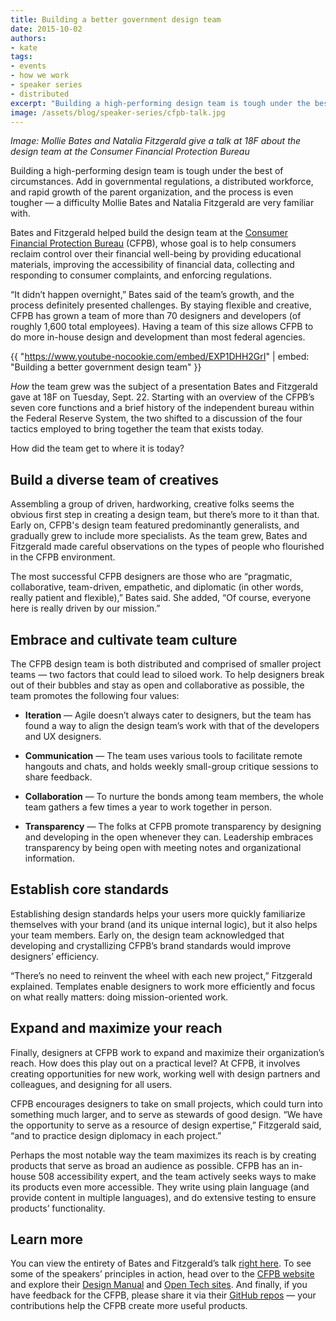 ```yaml
---
title: Building a better government design team
date: 2015-10-02
authors:
- kate
tags:
- events
- how we work
- speaker series
- distributed
excerpt: "Building a high-performing design team is tough under the best of circumstances. Add in governmental regulations, a distributed workforce, and rapid growth of the parent organization, and the process is even tougher."
image: /assets/blog/speaker-series/cfpb-talk.jpg
---
```


*Image: Mollie Bates and Natalia Fitzgerald give a talk at 18F about the design team at the Consumer Financial Protection Bureau*

Building a high-performing design team is tough under the best of circumstances. Add in governmental regulations, a distributed workforce, and rapid growth of the parent organization, and the process is even tougher — a difficulty Mollie Bates and Natalia Fitzgerald are very familiar with.

Bates and Fitzgerald helped build the design team at the [Consumer Financial Protection Bureau](http://www.consumerfinance.gov/) (CFPB), whose goal is to help consumers reclaim control over their financial well-being by providing educational materials, improving the accessibility of financial data, collecting and responding to consumer complaints, and enforcing regulations.

“It didn’t happen overnight,” Bates said of the team’s growth, and the process definitely presented challenges. By staying flexible and creative, CFPB has grown a team of more than 70 designers and developers (of roughly 1,600 total employees). Having a team of this size allows CFPB to do more in-house design and development than most federal agencies.

{{ "https://www.youtube-nocookie.com/embed/EXP1DHH2GrI" | embed: "Building a better government design team" }}

*How* the team grew was the subject of a presentation Bates and Fitzgerald gave at 18F on Tuesday, Sept. 22. Starting with an overview of the CFPB’s seven core functions and a brief history of the independent bureau within the Federal Reserve System, the two shifted to a discussion of the four tactics employed to bring together the team that exists today.

How did the team get to where it is today?

## Build a diverse team of creatives

Assembling a group of driven, hardworking, creative folks seems the obvious first step in creating a design team, but there’s more to it than that. Early on, CFPB's design team featured predominantly generalists, and gradually grew to include more specialists. As the team grew, Bates and Fitzgerald made careful observations on the types of people who flourished in the CFPB environment.

The most successful CFPB designers are those who are “pragmatic, collaborative, team-driven, empathetic, and diplomatic (in other words, really patient and flexible),” Bates said. She added, “Of course, everyone here is really driven by our mission.”

## Embrace and cultivate team culture

The CFPB design team is both distributed and comprised of smaller project teams — two factors that could lead to siloed work. To help designers break out of their bubbles and stay as open and collaborative as possible, the team promotes the following four values:

-   **Iteration** — Agile doesn’t always cater to designers, but the team has found a way to align the design team’s work with that of the developers and UX designers.

-   **Communication** — The team uses various tools to facilitate remote hangouts and chats, and holds weekly small-group critique sessions to share feedback.

-   **Collaboration** — To nurture the bonds among team members, the whole team gathers a few times a year to work together in person.

-   **Transparency** — The folks at CFPB promote transparency by designing and developing in the open whenever they can. Leadership embraces transparency by being open with meeting notes and organizational information.

## Establish core standards

Establishing design standards helps your users more quickly familiarize themselves with your brand (and its unique internal logic), but it also helps your team members. Early on, the design team acknowledged that developing and crystallizing CFPB’s brand standards would improve designers’ efficiency.

“There’s no need to reinvent the wheel with each new project,” Fitzgerald explained. Templates enable designers to work more efficiently and focus on what really matters: doing mission-oriented work.

## Expand and maximize your reach

Finally, designers at CFPB work to expand and maximize their organization’s reach. How does this play out on a practical level? At CFPB, it involves creating opportunities for new work, working well with design partners and colleagues, and designing for all users.

CFPB encourages designers to take on small projects, which could turn into something much larger, and to serve as stewards of good design. “We have the opportunity to serve as a resource of design expertise,” Fitzgerald said, “and to practice design diplomacy in each project.”

Perhaps the most notable way the team maximizes its reach is by creating products that serve as broad an audience as possible. CFPB has an in-house 508 accessibility expert, and the team actively seeks ways to make its products even more accessible. They write using plain language (and provide content in multiple languages), and do extensive testing to ensure products’ functionality.

## Learn more

You can view the entirety of Bates and Fitzgerald’s talk [right here](https://www.youtube.com/watch?v=EXP1DHH2GrI). To see some of the speakers’ principles in action, head over to the [CFPB website](http://www.consumerfinance.gov/) and explore their [Design Manual](https://cfpb.github.io/design-manual/) and [Open Tech sites](http://cfpb.github.io/). And finally, if you have feedback for the CFPB, please share it via their [GitHub repos](https://github.com/cfpb) — your contributions help the CFPB create more useful products.
